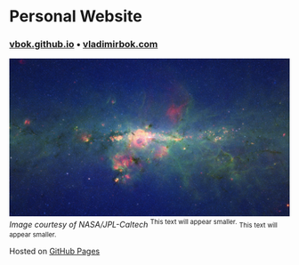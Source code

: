 # Personal Website

### [vbok.github.io](https://vbok.github.io/) • [vladimirbok.com](https://vladimirbok.com/)

![Milky Way galaxy](img/background.jpeg)
*Image courtesy of NASA/JPL-Caltech*
<sup>This text will appear smaller.</sup>
<small>This text will appear smaller.</small>



Hosted on [GitHub Pages](https://pages.github.com/)

